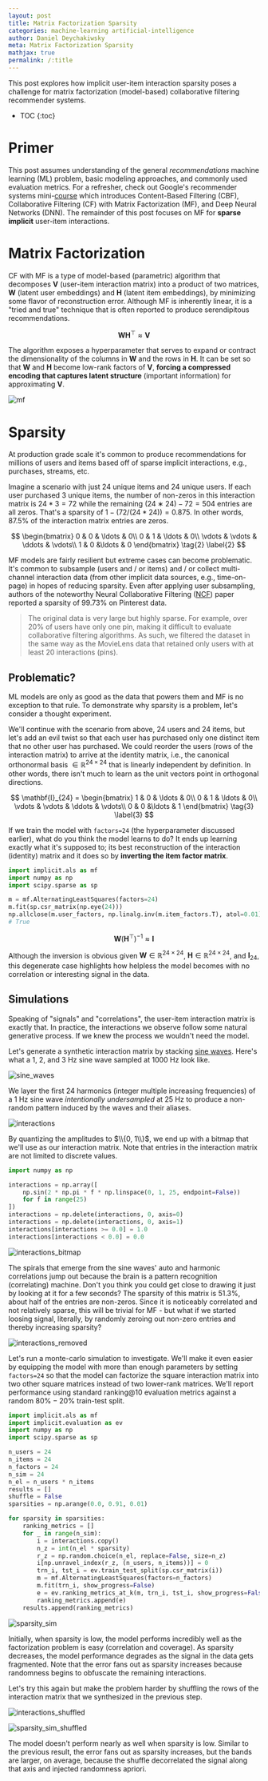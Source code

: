```yaml
---
layout: post
title: Matrix Factorization Sparsity
categories: machine-learning artificial-intelligence
author: Daniel Deychakiwsky
meta: Matrix Factorization Sparsity
mathjax: true
permalink: /:title
---
```


This post explores how implicit user-item interaction sparsity poses
a challenge for matrix factorization (model-based) collaborative filtering
recommender systems.

* TOC
{:toc}

# Primer

This post assumes understanding of the general *recommendations*
machine learning (ML) problem, basic modeling approaches,
and commonly used evaluation metrics.
For a refresher, check out Google's recommender systems mini-[course]
which introduces Content-Based Filtering (CBF),
Collaborative Filtering (CF) with Matrix Factorization (MF),
and Deep Neural Networks (DNN). The remainder of this post 
focuses on MF for **sparse implicit** user-item interactions. 

# Matrix Factorization

CF with MF is a type of model-based (parametric) algorithm that
decomposes $\mathbf{V}$ (user-item interaction matrix)
into a product of two matrices, $\mathbf{W}$ (latent user embeddings)
and $\mathbf{H}$ (latent item embeddings), by minimizing
some flavor of reconstruction error. Although MF is
inherently linear, it is a "tried and true" technique 
that is often reported to produce serendipitous recommendations.

$$
\mathbf{W}\mathbf{H}^\top \approx \mathbf{V}
\tag{1} \label{1}
$$

The algorithm exposes a hyperparameter that serves to expand or
contract the dimensionality of the columns in $\mathbf{W}$ 
and the rows in $\mathbf{H}$. It can be set so that $\mathbf{W}$ and 
$\mathbf{H}$ become low-rank factors of $\mathbf{V}$, 
**forcing a compressed encoding that captures latent structure**
(important information) for approximating $\mathbf{V}$.

![mf]

# Sparsity

At production grade scale it's common to produce recommendations
for millions of users and items based off of sparse implicit 
interactions, e.g., purchases, streams, etc.

Imagine a scenario with just $24$ unique items and $24$ unique users.
If each user purchased 3 unique items, the number of 
non-zeros in this interaction matrix is $24 * 3 = 72$
while the remaining $(24 ∗ 24) - 72 = 504$ entries are all zeros.
That's a sparsity of $1 - (72 / (24 * 24)) = 0.875$. In other words, 
$87.5\%$ of the interaction matrix entries are zeros.

$$
\begin{bmatrix}
0 &  0  & \ldots & 0\\
0  &  1 & \ldots & 0\\
\vdots & \vdots & \ddots & \vdots\\
1  &   0       &\ldots & 0
\end{bmatrix}
\tag{2} \label{2}
$$

MF models are fairly resilient 
but extreme cases can become problematic.
It's common to subsample (users and / or items) and / or collect 
multi-channel interaction data (from other implicit data 
sources, e.g., time-on-page) in hopes of reducing sparsity. 
Even after applying user subsampling,
authors of the noteworthy Neural Collaborative Filtering ([NCF]) paper 
reported a sparsity of $99.73\%$ on Pinterest data.

> The original data is very large but highly sparse. 
For example, over 20% of users have only one pin, making it difficult
to evaluate collaborative filtering algorithms. As such, we
filtered the dataset in the same way as the MovieLens data
that retained only users with at least 20 interactions (pins).

## Problematic?

ML models are only as good as the data that powers them
and MF is no exception to that rule. To demonstrate why sparsity
is a problem, let's consider a thought experiment.

We'll continue with the scenario from above, $24$ users and $24$ items, 
but let's add an evil twist so that each user has purchased only one
distinct item that no other user has purchased. We could reorder the
users (rows of the interaction matrix) to arrive at the 
identity matrix, i.e., the canonical orthonormal basis $\in \mathbb{R}^{24\times24}$
that is linearly independent by definition. In other words, there isn't
much to learn as the unit vectors point in orthogonal directions.

$$
\mathbf{I}_{24} =
\begin{bmatrix}
1 &  0  & \ldots & 0\\
0  &  1 & \ldots & 0\\
\vdots & \vdots & \ddots & \vdots\\
0  &   0       &\ldots & 1
\end{bmatrix}
\tag{3} \label{3}
$$

If we train the model with `factors=24` 
(the hyperparameter discussed earlier), what do you think 
the model learns to do? It ends up learning exactly what it's
supposed to; its best reconstruction of the interaction (identity)
matrix and it does so by **inverting the item factor matrix**.

```python
import implicit.als as mf
import numpy as np
import scipy.sparse as sp

m = mf.AlternatingLeastSquares(factors=24)
m.fit(sp.csr_matrix(np.eye(24)))
np.allclose(m.user_factors, np.linalg.inv(m.item_factors.T), atol=0.01)
# True
```

$$
\mathbf{W}(\mathbf{H}^\top)^{-1} \approx \mathbf{I}
\tag{4} \label{4}
$$

Although the inversion is obvious given $\mathbf{W} \in \mathbb{R}^{24\times24}$, 
$\mathbf{H} \in \mathbb{R}^{24\times24}$, and $\mathbf{I}_{24}$, this degenerate case 
highlights how helpless the model becomes with no correlation or interesting 
signal in the data.

## Simulations

Speaking of "signals" and "correlations", the user-item interaction matrix
is exactly that. In practice, the interactions we observe follow some natural
generative process. If we knew the process we wouldn't need the model.

Let's generate a synthetic interaction matrix by stacking [sine waves].
Here's what a $1$, $2$, and $3$ Hz sine wave sampled at $1000$ Hz look like.

![sine_waves]

We layer the first $24$ harmonics (integer multiple increasing frequencies)
of a $1$ Hz sine wave *intentionally undersampled* at $25$ Hz to
produce a non-random pattern induced by the waves and their aliases.

![interactions]

By quantizing the amplitudes to $\\{0, 1\\}$, 
we end up with a bitmap that we'll use as our
interaction matrix. Note that entries in the 
interaction matrix are not limited to discrete 
values.

```python
import numpy as np

interactions = np.array([
    np.sin(2 * np.pi * f * np.linspace(0, 1, 25, endpoint=False))
    for f in range(25)
])
interactions = np.delete(interactions, 0, axis=0)
interactions = np.delete(interactions, 0, axis=1)
interactions[interactions >= 0.0] = 1.0
interactions[interactions < 0.0] = 0.0
```

![interactions_bitmap]

The spirals that emerge from the sine waves' auto
and harmonic correlations jump out because
the brain is a pattern recognition (correlating)
machine. Don't you think you could get close to drawing it
just by looking at it for a few seconds?
The sparsity of this matrix is $51.3\%$, about half 
of the entries are non-zeros. Since it is noticeably 
correlated and not relatively 
sparse, this will be trivial for MF - but what if we
started loosing signal, literally, by randomly zeroing
out non-zero entries and thereby increasing sparsity?

![interactions_removed]

Let's run a monte-carlo simulation to investigate. We'll make it
even easier by equipping the model with more than enough parameters by
setting `factors=24` so that the model can factorize the square
interaction matrix into two other square matrices instead of two
lower-rank matrices. We'll report performance using standard ranking@10
evaluation metrics against a random $80\%-20\%$ train-test split.

```python
import implicit.als as mf
import implicit.evaluation as ev
import numpy as np
import scipy.sparse as sp

n_users = 24
n_items = 24
n_factors = 24
n_sim = 24
n_el = n_users * n_items
results = []
shuffle = False
sparsities = np.arange(0.0, 0.91, 0.01)

for sparsity in sparsities:
    ranking_metrics = []
    for _ in range(n_sim):
        i = interactions.copy()
        n_z = int(n_el * sparsity)
        r_z = np.random.choice(n_el, replace=False, size=n_z)
        i[np.unravel_index(r_z, (n_users, n_items))] = 0
        trn_i, tst_i = ev.train_test_split(sp.csr_matrix(i))
        m = mf.AlternatingLeastSquares(factors=n_factors)
        m.fit(trn_i, show_progress=False)
        e = ev.ranking_metrics_at_k(m, trn_i, tst_i, show_progress=False)
        ranking_metrics.append(e)
    results.append(ranking_metrics)
```

![sparsity_sim]

Initially, when sparsity is low, the model
performs incredibly well as the factorization
problem is easy (correlation and coverage).
As sparsity decreases, the model performance
degrades as the signal in the data gets
fragmented. Note that the error
fans out as sparsity increases because
randomness begins to obfuscate the remaining
interactions.

Let's try this again but make the problem 
harder by shuffling the rows of the interaction
matrix that we synthesized in the previous step.

![interactions_shuffled]

![sparsity_sim_shuffled]

The model doesn't perform nearly as well when sparsity is low.
Similar to the previous result, the error fans out as sparsity increases,
but the bands are larger, on average, because the shuffle 
decorrelated the signal along that axis and injected randomness apriori.


[course]: https://developers.google.com/machine-learning/recommendation/collaborative/basics
[NCF]: https://arxiv.org/pdf/1708.05031.pdf
[sine waves]: https://en.wikipedia.org/wiki/Sine_wave

[mf]: assets/images/matrix_factorization_sparsity/mf.png
[sine_waves]: assets/images/matrix_factorization_sparsity/sine_waves.png
[interactions]: assets/images/matrix_factorization_sparsity/interactions.png
[interactions_bitmap]: assets/images/matrix_factorization_sparsity/interactions_bitmap.png
[interactions_shuffled]: assets/images/matrix_factorization_sparsity/interactions_shuffled.png
[interactions_removed]: assets/images/matrix_factorization_sparsity/interactions_removed.png
[sparsity_sim_shuffled]: assets/images/matrix_factorization_sparsity/sparsity_sim_shuffled.png
[sparsity_sim]: assets/images/matrix_factorization_sparsity/sparsity_sim.png
